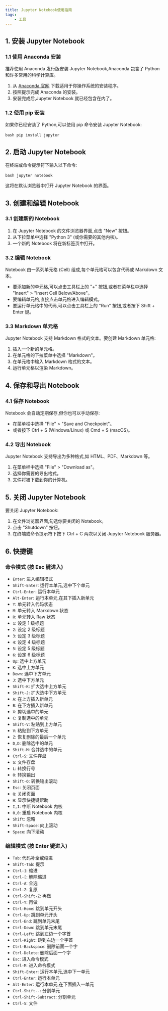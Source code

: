 ```yaml
---
title: Jupyter Notebook使用指南
tags:
    - 工具
---
```


## 1. 安装 Jupyter Notebook

### 1.1 使用 Anaconda 安装

推荐使用 Anaconda 发行版安装 Jupyter Notebook,Anaconda 包含了 Python 和许多常用的科学计算库。

1. 从 [Anaconda 官网](https://www.anaconda.com/products/individual) 下载适用于你操作系统的安装程序。
2. 按照提示完成 Anaconda 的安装。
3. 安装完成后,Jupyter Notebook 就已经包含在内了。

### 1.2 使用 pip 安装

如果你已经安装了 Python,可以使用 pip 命令安装 Jupyter Notebook:

​```bash
pip install jupyter
​```

## 2. 启动 Jupyter Notebook

在终端或命令提示符下输入以下命令:

​```bash
jupyter notebook
​```

这将在默认浏览器中打开 Jupyter Notebook 的界面。

## 3. 创建和编辑 Notebook

### 3.1 创建新的 Notebook

1. 在 Jupyter Notebook 的文件浏览器界面,点击 "New" 按钮。
2. 从下拉菜单中选择 "Python 3" (或你需要的其他内核)。
3. 一个新的 Notebook 将在新标签页中打开。

### 3.2 编辑 Notebook

Notebook 由一系列单元格 (Cell) 组成,每个单元格可以包含代码或 Markdown 文本。

- 要添加新的单元格,可以点击工具栏上的 "+" 按钮,或者在菜单栏中选择 "Insert" > "Insert Cell Below/Above"。
- 要编辑单元格,直接点击单元格进入编辑模式。
- 要运行单元格中的代码,可以点击工具栏上的 "Run" 按钮,或者按下 Shift + Enter 键。

### 3.3 Markdown 单元格

Jupyter Notebook 支持 Markdown 格式的文本。要创建 Markdown 单元格:

1. 插入一个新的单元格。
2. 在单元格的下拉菜单中选择 "Markdown"。
3. 在单元格中输入 Markdown 格式的文本。
4. 运行单元格以渲染 Markdown。

## 4. 保存和导出 Notebook

### 4.1 保存 Notebook

Notebook 会自动定期保存,但你也可以手动保存:

- 在菜单栏中选择 "File" > "Save and Checkpoint"。
- 或者按下 Ctrl + S (Windows/Linux) 或 Cmd + S (macOS)。

### 4.2 导出 Notebook

Jupyter Notebook 支持导出为多种格式,如 HTML、PDF、Markdown 等。

1. 在菜单栏中选择 "File" > "Download as"。
2. 选择你需要的导出格式。
3. 文件将被下载到你的计算机。

## 5. 关闭 Jupyter Notebook

要关闭 Jupyter Notebook:

1. 在文件浏览器界面,勾选你要关闭的 Notebook。
2. 点击 "Shutdown" 按钮。
3. 在终端或命令提示符下按下 Ctrl + C 两次以关闭 Jupyter Notebook 服务器。

## 6. 快捷键
### 命令模式 (按 Esc 键进入)

- `Enter`: 进入编辑模式
- `Shift-Enter`: 运行本单元,选中下个单元
- `Ctrl-Enter`: 运行本单元
- `Alt-Enter`: 运行本单元,在其下插入新单元
- `Y`: 单元转入代码状态
- `M`: 单元转入 Markdown 状态
- `R`: 单元转入 Raw 状态
- `1`: 设定 1 级标题
- `2`: 设定 2 级标题
- `3`: 设定 3 级标题
- `4`: 设定 4 级标题
- `5`: 设定 5 级标题
- `6`: 设定 6 级标题
- `Up`: 选中上方单元
- `K`: 选中上方单元
- `Down`: 选中下方单元
- `J`: 选中下方单元
- `Shift-K`: 扩大选中上方单元
- `Shift-J`: 扩大选中下方单元
- `A`: 在上方插入新单元
- `B`: 在下方插入新单元
- `X`: 剪切选中的单元
- `C`: 复制选中的单元
- `Shift-V`: 粘贴到上方单元
- `V`: 粘贴到下方单元
- `Z`: 恢复删除的最后一个单元
- `D,D`: 删除选中的单元
- `Shift-M`: 合并选中的单元
- `Ctrl-S`: 文件存盘
- `S`: 文件存盘
- `L`: 转换行号
- `O`: 转换输出
- `Shift-O`: 转换输出滚动
- `Esc`: 关闭页面
- `Q`: 关闭页面
- `H`: 显示快捷键帮助
- `I,I`: 中断 Notebook 内核
- `0,0`: 重启 Notebook 内核
- `Shift`: 忽略
- `Shift-Space`: 向上滚动
- `Space`: 向下滚动

### 编辑模式 (按 Enter 键进入)

- `Tab`: 代码补全或缩进
- `Shift-Tab`: 提示
- `Ctrl-]`: 缩进
- `Ctrl-[`: 解除缩进
- `Ctrl-A`: 全选
- `Ctrl-Z`: 复原
- `Ctrl-Shift-Z`: 再做
- `Ctrl-Y`: 再做
- `Ctrl-Home`: 跳到单元开头
- `Ctrl-Up`: 跳到单元开头
- `Ctrl-End`: 跳到单元末尾
- `Ctrl-Down`: 跳到单元末尾
- `Ctrl-Left`: 跳到左边一个字首
- `Ctrl-Right`: 跳到右边一个字首
- `Ctrl-Backspace`: 删除前面一个字
- `Ctrl-Delete`: 删除后面一个字
- `Esc`: 进入命令模式
- `Ctrl-M`: 进入命令模式
- `Shift-Enter`: 运行本单元,选中下一单元
- `Ctrl-Enter`: 运行本单元
- `Alt-Enter`: 运行本单元,在下面插入一单元
- `Ctrl-Shift--`: 分割单元
- `Ctrl-Shift-Subtract`: 分割单元
- `Ctrl-S`: 文件